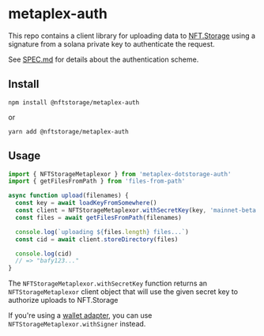 # metaplex-auth

This repo contains a client library for uploading data to [NFT.Storage](https://nft.storage) using a signature from a solana private key to authenticate the request.

See [SPEC.md](./SPEC.md) for details about the authentication scheme.

## Install

```
npm install @nftstorage/metaplex-auth
```

or

```
yarn add @nftstorage/metaplex-auth
```

## Usage

```js
import { NFTStorageMetaplexor } from 'metaplex-dotstorage-auth'
import { getFilesFromPath } from 'files-from-path'

async function upload(filenames) {
  const key = await loadKeyFromSomewhere()
  const client = NFTStorageMetaplexor.withSecretKey(key, 'mainnet-beta') // or 'devnet'
  const files = await getFilesFromPath(filenames)

  console.log(`uploading ${files.length} files...`)
  const cid = await client.storeDirectory(files)

  console.log(cid)
  // => "bafy123..."
}
```

The `NFTStorageMetaplexor.withSecretKey` function returns an `NFTStorageMetaplexor` client object that will use the given secret key to authorize uploads to NFT.Storage

If you're using a [wallet adapter](https://github.com/solana-labs/wallet-adapter), you can use `NFTStorageMetaplexor.withSigner` instead.

